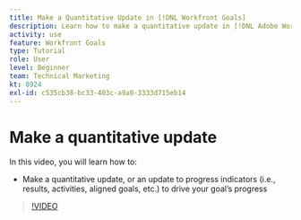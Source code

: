 ```yaml
---
title: Make a Quantitative Update in [!DNL Workfront Goals]
description: Learn how to make a quantitative update in [!DNL Adobe Workfront Goals].
activity: use
feature: Workfront Goals
type: Tutorial
role: User
level: Beginner
team: Technical Marketing
kt: 8924
exl-id: c535cb38-bc33-403c-a9a0-3333d715eb14
---
```

# Make a quantitative update

In this video, you will learn how to:

* Make a quantitative update, or an update to progress indicators (i.e., results, activities, aligned goals, etc.) to drive your goal’s progress

>[!VIDEO](https://video.tv.adobe.com/v/335196/?quality=12)
